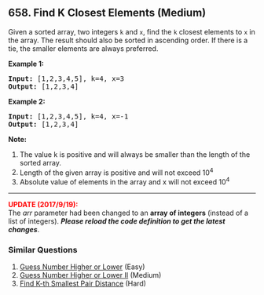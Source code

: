 ## 658. Find K Closest Elements (Medium)

<p>
Given a sorted array, two integers <code>k</code> and <code>x</code>, find the <code>k</code> closest elements to <code>x</code> in the array.  The result should also be sorted in ascending order.
If there is a tie,  the smaller elements are always preferred.
</p>

<p><b>Example 1:</b><br />
<pre>
<b>Input:</b> [1,2,3,4,5], k=4, x=3
<b>Output:</b> [1,2,3,4]
</pre>
</p>


<p><b>Example 2:</b><br />
<pre>
<b>Input:</b> [1,2,3,4,5], k=4, x=-1
<b>Output:</b> [1,2,3,4]
</pre>
</p>

<p><b>Note:</b><br>
<ol>
<li>The value k is positive and will always be smaller than the length of the sorted array.</li>
<li> Length of the given array is positive and will not exceed 10<sup>4</sup></li>
<li> Absolute value of elements in the array and x will not exceed 10<sup>4</sup></li>
</ol>
</p>

<hr />

<p>
<b><font color="red">UPDATE (2017/9/19):</font></b><br />
The <i>arr</i> parameter had been changed to an <b>array of integers</b> (instead of a list of integers). <b><i>Please reload the code definition to get the latest changes</i></b>.
</p>

### Similar Questions
  1. [Guess Number Higher or Lower](https://github.com/openset/leetcode/tree/master/solution/guess-number-higher-or-lower) (Easy)
  1. [Guess Number Higher or Lower II](https://github.com/openset/leetcode/tree/master/solution/guess-number-higher-or-lower-ii) (Medium)
  1. [Find K-th Smallest Pair Distance](https://github.com/openset/leetcode/tree/master/solution/find-k-th-smallest-pair-distance) (Hard)
